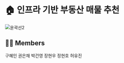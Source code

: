 # :house: 인프라 기반 부동산 매물 추천

![윤곽선2](https://user-images.githubusercontent.com/79534756/217191115-e98677e5-bf84-4262-9564-924a3d2de764.png)



## :man_technologist: Members
구혜인 권은채 박건영 장현우 정현호 허유진


